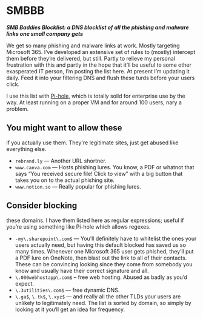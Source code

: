 # SMBBB
**_SMB Baddies Blocklist: a DNS blocklist of all the phishing and malware links one small company gets_**

We get so many phishing and malware links at work. Mostly targeting Microsoft 365. I‘ve developed an extensive set of rules to (mostly) intercept them before they’re delivered, but still. Partly to relieve my personal frustration with this and partly in the hope that it’ll be useful to some other exasperated IT person, I’m posting the list here. At present I’m updating it daily. Feed it into your filtering DNS and flush these turds before your users click.

I use this list with [Pi-hole](https://pi-hole.net), which is totally solid for enterprise use by the way. At least running on a proper VM and for around 100 users, nary a problem.

## You might want to allow these

if you actually use them. They're legitimate sites, just get abused like everything else.

* `rebrand.ly` — Another URL shortner.
* `www.canva.com` — Hosts phishing lures. You know, a PDF or whatnot that says “You received secure file! Click to view” with a big button that takes you on to the actual phishing site.
* `www.notion.so` — Really popular for phishing lures.

## Consider blocking

these domains. I have them listed here as regular expressions; useful if you’re using something like Pi-hole which allows regexes.

* `-my\.sharepoint\.com$` — You’ll definitely have to whitelist the ones your users actually need, but having this default blocked has saved us so many times. Whenever one Microsoft 365 user gets phished, they’ll put a PDF lure on OneNote, then blast out the link to all of their contacts. These can be convincing looking since they come from somebody you know and usually have their correct signature and all.
* `\.000webhostapp\.com$` – free web hosting. Abused as badly as you’d expect.
* `\.3utilities\.com$` — free dynamic DNS.
* `\.ga$`, `\.tk$`, `\.xyz$` — and really all the other TLDs your users are unlikely to legitimately need. The list is sorted by domain, so simply by looking at it you‘ll get an idea for frequency.